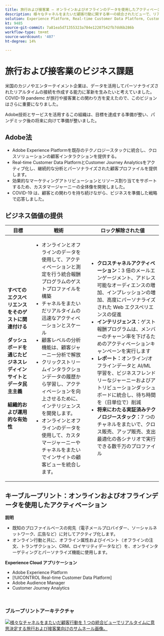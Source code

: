 ```yaml
---
title: 旅行および接客業 — オンラインおよびオフラインのデータを使用したアクティベーション
description: 様々なチャネルをまたいだ顧客行動に関する単一の統合されたビューで、リアルタイムでの意思決定を実現します。
solution: Experience Platform, Real-time Customer Data Platform, Customer Journey Analytics, Analytics, Audience Manager, Experience Manager, Target
kt: 9485
source-git-commit: 7a81ea5d71355323a784e12207542fb7dd6b286b
workflow-type: tm+mt
source-wordcount: '407'
ht-degree: 14%

---
```



# 旅行および接客業のビジネス課題

米国のカジノやエンターテイメント企業は、データを活用してパーソナライズされたリアルタイムの接続を作成する能力に革新を生みたいと考えていました。  COVID-19 pandemc が旅行や接客業との関わり方を変えたので、このビジョンはさらに重要になりました。

Adobe技術とサービスを活用するこの組織は、目標を達成する準備が整い、パンデミック後の将来に向けて準備が整いました。

## Adobe法

* Adobe Experience Platformを既存のテクノロジースタックに統合し、クロスソリューションの顧客インタラクションを提供する。
* Real-time Customer Data PlatformとCustomer Journey Analyticsをアクティブ化し、継続的な分析とパーソナライズされた顧客プロファイルを提供します。
* 効果的なマーケティングアトリビューションとリソース割り当てをサポートするため、カスタマージャーニーの全体像を開発しました。
* COVID-19 は、顧客との関わりを持ち続けながら、ビジネスを準備した戦略で応答しました。

## ビジネス価値の提供

| 目標 | 戦術 | ロック解除された値 |
|---|---|---|
| **すべてのエクスペリエンスをそのゲストに関連付ける&#x200B;**<br></br>**ダッシュボードを通じたビジネスレディインサイトとデータ民主主義&#x200B;**<br></br>**組織的および運用的な有効性**</ul> | <ul><li>オンラインとオフラインのデータを使用して、アクティベーションと測定を行う統合報酬プログラムのゲストプロファイルを構築</li><li>チャネルをまたいだリアルタイムの迅速なアクティベーションとスケール</li><li>顧客レベルの分析機能は、顧客ジャーニー分析で解放</li><li>クリックストリームインタラクションデータの履歴から学習し、アクティベーションを向上させるために、インテリジェンスを開発します。</li><li>オンラインとオフラインのデータを使用して、カスタマージャーニーやチャネルをまたいでインサイトの顧客ビューを統合します。</li></ul> | <ul><li><strong> クロスチャネルアクティベーション：</strong>3 倍のメールエンゲージメント、アドレス可能なオーディエンスの増加、インプレッションの増加、高度にパーソナライズされた Web エクスペリエンスの促進 </li><li><strong>インテリジェンス：</strong>ゲスト報酬プログラムは、メンバーのチャーン率を下げるためのアクティベーションキャンペーンを実行します</li><li><strong>レポート：</strong>オンライン/オフラインデータと AI/ML 学習を、ビジネスフレンドリーなジャーニーおよびアトリビューションダッシュボードに統合し、待ち時間を（日単位で）削減</li><li><strong>将来にわたる実証済みテクノロジースタック：</strong>7 つのチャネルをまたいで、クロス販売、アップ販売、支出最適化の各シナリオで実行できる数千万のプロファイル</li></ul> |

## キーブループリント：オンラインおよびオフラインデータを使用したアクティベーション

<strong>説明</strong>
<ul><li>既知のプロファイルベースの宛先（電子メールプロバイダー、ソーシャルネットワーク、広告など）に対してアクティブ化します。</li><li>オンライン行動と共に、オフライン属性およびイベント（オフラインの注文、トランザクション、CRM、ロイヤリティデータなど）を、オンラインターゲティングとパーソナライズ機能に使用します。</li></li></ul>

<strong>Experience Cloud アプリケーション</strong>
<ul><li>Adobe Experience Platform</li><li>[!UICONTROL Real-time Customer Data Platform]</li><li>Adobe Audience Manager</li><li>Customer Journey Analytics</li></ul> 
<br>

### ブループリントアーキテクチャ

<a href="https://experienceleague.adobe.com/docs/blueprints-learn/architecture/audience-activation/platform-and-applications.html?lang=ja"><img alt="様々なチャネルをまたいだ顧客行動を 1 つの統合ビューでリアルタイムに意思決定する旅行および接客業向けのサムネール画像。" src="https://experienceleague.adobe.com/docs/blueprints-learn/assets/online_offline_activation.svg"/></a>




